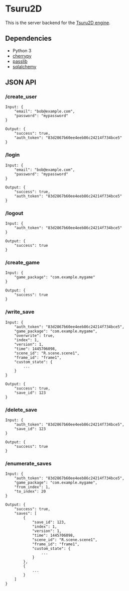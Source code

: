 # Tsuru2D

This is the server backend for the [Tsuru2D engine](https://github.com/Tsuru2D/Tsuru2D-engine).

## Dependencies

- Python 3
- [cherrypy](http://www.cherrypy.org/)
- [passlib](https://pythonhosted.org/passlib/)
- [sqlalchemy](http://www.sqlalchemy.org/)

## JSON API

### /create_user
```
Input: {
    "email": "bob@example.com",
    "password": "mypassword"
}

Output: {
    "success": true,
    "auth_token": "83d2867b60ee4eeb86c24214f734bce5"
}
```

### /login
```
Input: {
    "email": "bob@example.com",
    "password": "mypassword"
}

Output: {
    "success": true,
    "auth_token": "83d2867b60ee4eeb86c24214f734bce5"
}
```

### /logout
```
Input: {
    "auth_token": "83d2867b60ee4eeb86c24214f734bce5"
}

Output: {
    "success": true
}
```

### /create_game
```
Input: {
    "game_package": "com.example.mygame"
}

Output: {
    "success": true
}
```

### /write_save
```
Input: {
    "auth_token": "83d2867b60ee4eeb86c24214f734bce5",
    "game_package": "com.example.mygame",
    "overwrite": true,
    "index": 1,
    "version": 1,
    "time": 1445706098,
    "scene_id": "R.scene.scene1",
    "frame_id": "frame1",
    "custom_state": {
        ...
    }
}

Output: {
    "success": true,
    "save_id": 123
}
```

### /delete_save
```
Input: {
    "auth_token": "83d2867b60ee4eeb86c24214f734bce5",
    "save_id": 123
}

Output: {
    "success": true
}
```

### /enumerate_saves
```
Input: {
    "auth_token": "83d2867b60ee4eeb86c24214f734bce5",
    "game_package": "com.example.mygame",
    "from_index": 1,
    "to_index": 20
}

Output: {
    "success": true,
    "saves": [
        {
            "save_id": 123,
            "index": 1,
            "version": 1,
            "time": 1445706098,
            "scene_id": "R.scene.scene1",
            "frame_id": "frame1",
            "custom_state": {
                ...
            }
        },
        {
            ...
        }
    ]
}
```
